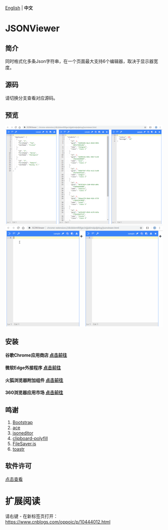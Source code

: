 [English](README.md) | **中文**

# JSONViewer

## 简介
同时格式化多条Json字符串，在一个页面最大支持6个编辑器，取决于显示器宽度。

## 源码
请切换分支查看对应源码。

## 预览
![预览](/pic/jsonviewer.png)
![预览](/pic/jsonviewer.gif)

## 安装
#### 谷歌Chrome应用商店 [点击前往](https://chrome.google.com/webstore/detail/jsonviewer/khbdpaabobknhhlpglenglkkhdmkfnca)

#### 微软Edge外接程序 [点击前往](https://chrome.google.com/webstore/detail/jsonviewer/khbdpaabobknhhlpglenglkkhdmkfnca)

#### 火狐浏览器附加组件 [点击前往](https://addons.mozilla.org/zh-CN/firefox/addon/jsonviewpro/)

#### 360浏览器应用市场 [点击前往](https://chrome.google.com/webstore/detail/jsonviewer/khbdpaabobknhhlpglenglkkhdmkfnca)

## 鸣谢
1. [Bootstrap](https://github.com/twbs/bootstrap)
2. [ace](https://github.com/ajaxorg/ace)
3. [jsoneditor](https://github.com/josdejong/jsoneditor)
4. [clipboard-polyfill](https://github.com/lgarron/clipboard-polyfill)
5. [FileSaver.js](https://github.com/eligrey/FileSaver.js)
6. [toastr](https://github.com/CodeSeven/toastr)

## 软件许可
[点击查看](LICENSE)

# 扩展阅读
请右键 - 在新标签页打开：https://www.cnblogs.com/oppoic/p/10444012.html